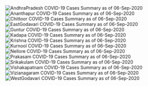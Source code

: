 
<img src="https://deepuhub.github.io/COVID-19/GraphsGenerated/06-Sep-2020/AndhraPradesh_06-Sep-2020.jpg" alt="AndhraPradesh COVID-19 Cases Summary as of 06-Sep-2020">
 <br>										  
<img src="https://deepuhub.github.io/COVID-19/GraphsGenerated/06-Sep-2020/Ananthapur_06-Sep-2020.jpg" alt="Ananthapur COVID-19 Cases Summary as of 06-Sep-2020">
 <br>										  
<img src="https://deepuhub.github.io/COVID-19/GraphsGenerated/06-Sep-2020/Chittoor_06-Sep-2020.jpg" alt="Chittoor COVID-19 Cases Summary as of 06-Sep-2020">
 <br>										  
<img src="https://deepuhub.github.io/COVID-19/GraphsGenerated/06-Sep-2020/EastGodavari_06-Sep-2020.jpg" alt="EastGodavari COVID-19 Cases Summary as of 06-Sep-2020">
 <br>										  
<img src="https://deepuhub.github.io/COVID-19/GraphsGenerated/06-Sep-2020/Guntur_06-Sep-2020.jpg" alt="Guntur COVID-19 Cases Summary as of 06-Sep-2020">
 <br>										  
<img src="https://deepuhub.github.io/COVID-19/GraphsGenerated/06-Sep-2020/Kadapa_06-Sep-2020.jpg" alt="Kadapa COVID-19 Cases Summary as of 06-Sep-2020">
 <br>										  
<img src="https://deepuhub.github.io/COVID-19/GraphsGenerated/06-Sep-2020/Krishna_06-Sep-2020.jpg" alt="Krishna COVID-19 Cases Summary as of 06-Sep-2020">
 <br>										  
<img src="https://deepuhub.github.io/COVID-19/GraphsGenerated/06-Sep-2020/Kurnool_06-Sep-2020.jpg" alt="Kurnool COVID-19 Cases Summary as of 06-Sep-2020">
 <br>										  
<img src="https://deepuhub.github.io/COVID-19/GraphsGenerated/06-Sep-2020/Nellore_06-Sep-2020.jpg" alt="Nellore COVID-19 Cases Summary as of 06-Sep-2020">
 <br>										  
<img src="https://deepuhub.github.io/COVID-19/GraphsGenerated/06-Sep-2020/Prakasam_06-Sep-2020.jpg" alt="Prakasam COVID-19 Cases Summary as of 06-Sep-2020">
 <br>										  
<img src="https://deepuhub.github.io/COVID-19/GraphsGenerated/06-Sep-2020/Srikakulam_06-Sep-2020.jpg" alt="Srikakulam COVID-19 Cases Summary as of 06-Sep-2020">
 <br>										  
<img src="https://deepuhub.github.io/COVID-19/GraphsGenerated/06-Sep-2020/Vishakapatnam_06-Sep-2020.jpg" alt="Vishakapatnam COVID-19 Cases Summary as of 06-Sep-2020">
 <br>										  
<img src="https://deepuhub.github.io/COVID-19/GraphsGenerated/06-Sep-2020/Vizianagaram_06-Sep-2020.jpg" alt="Vizianagaram COVID-19 Cases Summary as of 06-Sep-2020">
 <br>										  
<img src="https://deepuhub.github.io/COVID-19/GraphsGenerated/06-Sep-2020/WestGodavari_06-Sep-2020.jpg" alt="WestGodavari COVID-19 Cases Summary as of 06-Sep-2020">
 <br> 